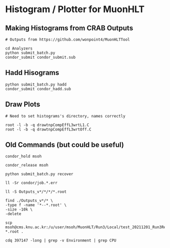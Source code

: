 # Histogram / Plotter for MuonHLT

## Making Histograms from CRAB Outputs
```
# Outputs from https://github.com/wonpoint4/MuonHLTTool

cd Analyzers
python submit_batch.py
condor_submit condor_submit.sub
```

## Hadd Hisograms
```
python submit_batch.py hadd
condor_submit condor_hadd.sub
```

## Draw Plots
```
# Need to set histograms's directory, names correctly

root -l -b -q drawtnpCompEffL3wrtL1.C
root -l -b -q drawtnpCompEffL3wrtOff.C
```

## Old Commands (but could be useful)
```
condor_hold msoh

condor_release msoh

python submit_batch.py recover

ll -Sr condor/job.*.err

ll -S Outputs_v*/*/*/*.root

find ./Outputs_v*/* \
-type f -name '*--*.root' \
-size -10k \
-delete

scp msoh@cms.knu.ac.kr:/u/user/msoh/MuonHLT/Run3/Local/test_20211201_Run3Review/Outputs_vRun3Review*/Eff/hist-*.root .

cdq 397147 -long | grep -v Environment | grep CPU
```
